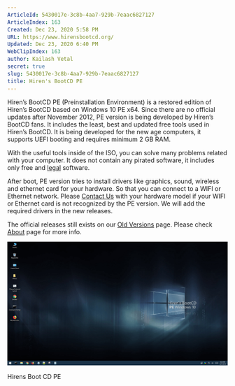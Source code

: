 ```yaml
---
ArticleId: 5430017e-3c8b-4aa7-929b-7eaac6827127
ArticleIndex: 163
Created: Dec 23, 2020 5:58 PM
URL: https://www.hirensbootcd.org/
Updated: Dec 23, 2020 6:40 PM
WebClipIndex: 163
author: Kailash Vetal
secret: true
slug: 5430017e-3c8b-4aa7-929b-7eaac6827127
title: Hiren's BootCD PE
---
```

Hiren’s BootCD PE (Preinstallation Environment) is a restored edition of Hiren’s BootCD based on Windows 10 PE x64. Since there are no official updates after November 2012, PE version is being developed by Hiren’s BootCD fans. It includes the least, best and updated free tools used in Hiren’s BootCD. It is being developed for the new age computers, it supports UEFI booting and requires minimum 2 GB RAM.

With the useful tools inside of the ISO, you can solve many problems related with your computer. It does not contain any pirated software, it includes only free and [legal](https://www.hirensbootcd.org/faq/) software.

After boot, PE version tries to install drivers like graphics, sound, wireless and ethernet card for your hardware. So that you can connect to a WIFI or Ethernet network. Please [Contact Us](https://www.hirensbootcd.org/contact/) with your hardware model if your WIFI or Ethernet card is not recognized by the PE version. We will add the required drivers in the new releases.

The official releases still exists on our [Old Versions](https://www.hirensbootcd.org/old-versions/) page. Please check [About](https://www.hirensbootcd.org/about/) page for more info.

![163%201ca47a039e8d475895685114e8947b1f/Hirens_Boot_CD_PE-1100x618.png](163%201ca47a039e8d475895685114e8947b1f/Hirens_Boot_CD_PE-1100x618.png)

Hirens Boot CD PE
